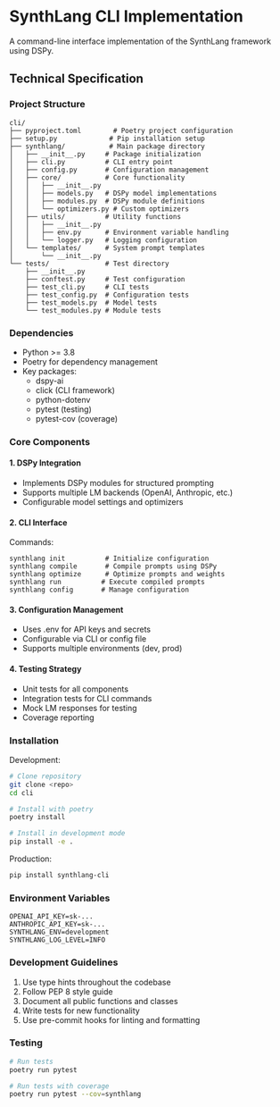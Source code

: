 # SynthLang CLI Implementation

A command-line interface implementation of the SynthLang framework using DSPy.

## Technical Specification

### Project Structure
```
cli/
├── pyproject.toml        # Poetry project configuration
├── setup.py             # Pip installation setup
├── synthlang/           # Main package directory
│   ├── __init__.py     # Package initialization
│   ├── cli.py          # CLI entry point
│   ├── config.py       # Configuration management
│   ├── core/           # Core functionality
│   │   ├── __init__.py
│   │   ├── models.py   # DSPy model implementations
│   │   ├── modules.py  # DSPy module definitions
│   │   └── optimizers.py # Custom optimizers
│   ├── utils/          # Utility functions
│   │   ├── __init__.py
│   │   ├── env.py      # Environment variable handling
│   │   └── logger.py   # Logging configuration
│   └── templates/      # System prompt templates
│       └── __init__.py
└── tests/              # Test directory
    ├── __init__.py
    ├── conftest.py     # Test configuration
    ├── test_cli.py     # CLI tests
    ├── test_config.py  # Configuration tests
    ├── test_models.py  # Model tests
    └── test_modules.py # Module tests
```

### Dependencies
- Python >= 3.8
- Poetry for dependency management
- Key packages:
  - dspy-ai
  - click (CLI framework)
  - python-dotenv
  - pytest (testing)
  - pytest-cov (coverage)

### Core Components

#### 1. DSPy Integration
- Implements DSPy modules for structured prompting
- Supports multiple LM backends (OpenAI, Anthropic, etc.)
- Configurable model settings and optimizers

#### 2. CLI Interface
Commands:
```
synthlang init          # Initialize configuration
synthlang compile       # Compile prompts using DSPy
synthlang optimize      # Optimize prompts and weights
synthlang run          # Execute compiled prompts
synthlang config       # Manage configuration
```

#### 3. Configuration Management
- Uses .env for API keys and secrets
- Configurable via CLI or config file
- Supports multiple environments (dev, prod)

#### 4. Testing Strategy
- Unit tests for all components
- Integration tests for CLI commands
- Mock LM responses for testing
- Coverage reporting

### Installation

Development:
```bash
# Clone repository
git clone <repo>
cd cli

# Install with poetry
poetry install

# Install in development mode
pip install -e .
```

Production:
```bash
pip install synthlang-cli
```

### Environment Variables
```
OPENAI_API_KEY=sk-...
ANTHROPIC_API_KEY=sk-...
SYNTHLANG_ENV=development
SYNTHLANG_LOG_LEVEL=INFO
```

### Development Guidelines
1. Use type hints throughout the codebase
2. Follow PEP 8 style guide
3. Document all public functions and classes
4. Write tests for new functionality
5. Use pre-commit hooks for linting and formatting

### Testing
```bash
# Run tests
poetry run pytest

# Run tests with coverage
poetry run pytest --cov=synthlang

